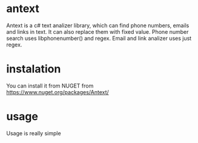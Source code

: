 # antext
Antext is a c# text analizer library, which can find phone numbers, emails and links in text. It can also replace them with fixed value. Phone number search uses libphonenumber() and regex. Email and link analizer uses just regex. 

# instalation

You can install it from NUGET from https://www.nuget.org/packages/Antext/ 

# usage

Usage is really simple

